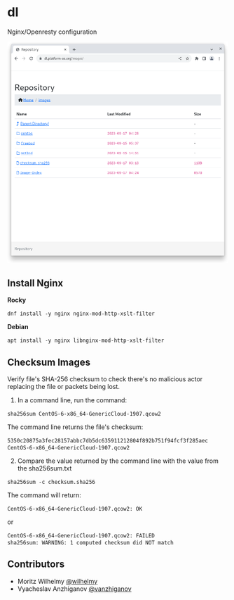 # dl
Nginx/Openresty configuration


![dl.platform-os.org](screenshot.png)

## Install Nginx

**Rocky**

```shell
dnf install -y nginx nginx-mod-http-xslt-filter
```

**Debian**

```shell
apt install -y nginx libnginx-mod-http-xslt-filter
```

## Checksum Images

Verify file's SHA-256 checksum to check there's no malicious actor replacing the file or packets being lost.

1. In a command line, run the command:

```shell
sha256sum CentOS-6-x86_64-GenericCloud-1907.qcow2
```

The command line returns the file's checksum:

```
5350c20875a3fec28157abbc7db5dc635911212804f892b751f94fcf3f285aec  CentOS-6-x86_64-GenericCloud-1907.qcow2
```

2. Compare the value returned by the command line with the value from the sha256sum.txt

```
sha256sum -c checksum.sha256
```

The command will return:

```
CentOS-6-x86_64-GenericCloud-1907.qcow2: OK
```

or 

```
CentOS-6-x86_64-GenericCloud-1907.qcow2: FAILED
sha256sum: WARNING: 1 computed checksum did NOT match
```

## Contributors

* Moritz Wilhelmy [@wilhelmy](https://github.com/wilhelmy)
* Vyacheslav Anzhiganov [@vanzhiganov](https://github.com/vanzhiganov)
